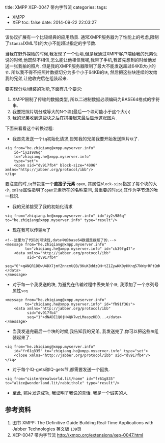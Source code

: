 title: XMPP XEP-0047 带内字节流
categories:
tags:
  - XMPP
  - XEP
toc: false
date: 2014-09-22 22:03:27
---

该协议扩展有一个比较经典的应用场景. 通常XMPP服务器为了性能上的考虑,限制了`Stanza`(XML节)的大小不能超过指定的字节数.

当我在野外探险的时候,我发现了一个仙境,但是我通过XMPP客户端给我的兄弟伙说的时候,他既然不相信,怎么能让他相信我呢,我带了手机,我首先想到的时给他发送一张我拍的照片. 但是我的XMPP服务器限制了最大不能发送超过64KB大小的`节`. 所以我不得不把照片数据切分为多个小于64KB的`块`, 然后把这些块连续的发给我的兄弟,让他收完后在组装起来.

<!--more-->

要实现分块/组装的功能,下面有几个要求:

1. XMPP限制了传输的数据类型, 所以二进制数据必须编码为BASE64格式的字符串.
2. 我要把照片切分成等大的N个块(最后一个块可能小于这个大小)
3. 我的兄弟收到这些块之后在拼接起来最后显示这张图片.

下面来看看这个转换过程:


- 我首先发送一个`iq`初始化请求,告知我的兄弟我要开始发送照片`块`了.

```
<iq from="he.zhiqiang@xmpp.myserver.info"
    id="iy2s986q"
    to="zhiqiang.he@xmpp.myserver.info"
    type="set">
    <open sid="dv917fb4" block-size="4096" xmlns="http://jabber.org/protocol/ibb"/>
</iq>
```

要注意的时,`iq`节包含一个**直接子元素** `open`, 其属性`block-size`指定了每个块的大小, `xmlns`属性指明了`open`元素所在的名称空间, 最重要的时`sid`,其作为字节流的唯一标识.

- 我的兄弟接受了我的初始化请求

```
<iq from="zhiqiang.he@xmpp.myserver.info" id="iy2s986q" to="he.zhiqiang@xmpp.myserver.info" type="result"/>
```

- 现在我可以传输`块`了

```
<!--这里为了代码的可读性,data中的base64数据是截断了的.-->
<message from="he.zhiqiang@xmpp.myserver.info"
         to="zhiqiang.he@xmpp.myserver.info" id="ck39fg47">
    <data xmlns="http://jabber.org/protocol/ibb"
          sid="dv917fb4"
          seq="0">qANQR1DBwU4DX7jmYZnncmUQB/9KuKBddzQH+tZ1ZywKK0yHKnq57kWq+RFtQdCJ...</data>
</message>
```

- 对于每一个我发送的块, 为避免在传输过程中丢失某个`块`, 我添加了一个序列号属性`seq`

```
<message from="he.zhiqiang@xmpp.myserver.info"
         to="zhiqiang.he@xmpp.myserver.info" id="fh91f36s">
    <data xmlns="http://jabber.org/protocol/ibb"
          sid="dv917fb4"
          seq="1">dNADE1QOjH4QK7wzLMaapzHDO...</data>
</message>
```

- 当我发送完最后一个块的时候,我告知我的兄弟, 我发送完了,你可以把这些`块`组装起来了.

```
<iq from="he.zhiqiang@xmpp.myserver.info"
    id="fr61g835" to="zhiqiang.he@xmpp.myserver.info" type="set">
    <close xmlns="http://jabber.org/protocol/ibb" sid="dv917fb4"/>
</iq>
```

- 对于每个IQ-gets和IQ-gets节,都需要发送一个回执.

```
<iq from="sister@realworld.lit/home" id="fr61g835" to="alice@wonderland.lit/rabbithole" type="result"/>
```

- 至此, 照片发送成功, 我证明了我说的真话. 我是一个诚实的人.

<!--
## 协议

### 创建字节流

### 发送数据

### 关闭字节流

## 双向性

## 使用Message Stanzas
-->

## 参考资料

1. 图书
XMPP: The Definitive Guide Building Real-Time Applications with Jabber Technologies 英文版 `139`页
2. XEP-0047 带内字节流
http://xmpp.org/extensions/xep-0047.html

